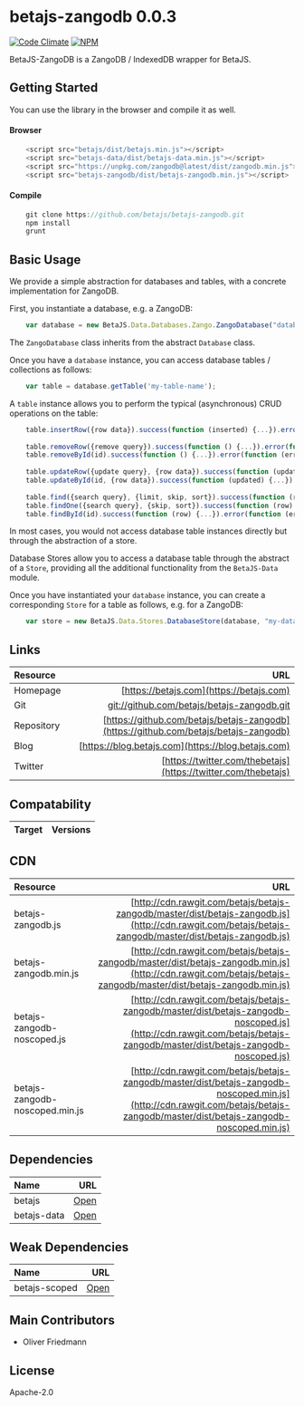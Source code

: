 # betajs-zangodb 0.0.3
[![Code Climate](https://codeclimate.com/github/betajs/betajs-zangodb/badges/gpa.svg)](https://codeclimate.com/github/betajs/betajs-zangodb)
[![NPM](https://img.shields.io/npm/v/betajs-zangodb.svg?style=flat)](https://www.npmjs.com/package/betajs-zangodb)


BetaJS-ZangoDB is a ZangoDB / IndexedDB wrapper for BetaJS.



## Getting Started


You can use the library in the browser and compile it as well.

#### Browser

```javascript
	<script src="betajs/dist/betajs.min.js"></script>
	<script src="betajs-data/dist/betajs-data.min.js"></script>
	<script src="https://unpkg.com/zangodb@latest/dist/zangodb.min.js"></script>
	<script src="betajs-zangodb/dist/betajs-zangodb.min.js"></script>
``` 

#### Compile

```javascript
	git clone https://github.com/betajs/betajs-zangodb.git
	npm install
	grunt
```



## Basic Usage


We provide a simple abstraction for databases and tables, with a concrete implementation for ZangoDB.

First, you instantiate a database, e.g. a ZangoDB:

```javascript
	var database = new BetaJS.Data.Databases.Zango.ZangoDatabase("database");
```
 
The `ZangoDatabase` class inherits from the abstract `Database` class.

Once you have a `database` instance, you can access database tables / collections as follows:

```javascript
	var table = database.getTable('my-table-name');
```

A `table` instance allows you to perform the typical (asynchronous) CRUD operations on the table:

```javascript
	table.insertRow({row data}).success(function (inserted) {...}).error(function (error) {...});
	
	table.removeRow({remove query}).success(function () {...}).error(function (error) {...});
	table.removeById(id).success(function () {...}).error(function (error) {...});
	
	table.updateRow({update query}, {row data}).success(function (updated) {...}).error(function (error) {...});
	table.updateById(id, {row data}).success(function (updated) {...}).error(function (error) {...});
	
	table.find({search query}, {limit, skip, sort}).success(function (rowIterator) {...}).error(function (error) {...});
	table.findOne({search query}, {skip, sort}).success(function (row) {...}).error(function (error) {...});
	table.findById(id).success(function (row) {...}).error(function (error) {...});
``` 

In most cases, you would not access database table instances directly but through the abstraction of a store.

Database Stores allow you to access a database table through the abstract of a `Store`, providing all the additional functionality from the `BetaJS-Data` module.

Once you have instantiated your `database` instance, you can create a corresponding `Store` for a table as follows, e.g. for a ZangoDB:

```javascript
	var store = new BetaJS.Data.Stores.DatabaseStore(database, "my-database-table");
```


## Links
| Resource   | URL |
| :--------- | --: |
| Homepage   | [https://betajs.com](https://betajs.com) |
| Git        | [git://github.com/betajs/betajs-zangodb.git](git://github.com/betajs/betajs-zangodb.git) |
| Repository | [https://github.com/betajs/betajs-zangodb](https://github.com/betajs/betajs-zangodb) |
| Blog       | [https://blog.betajs.com](https://blog.betajs.com) | 
| Twitter    | [https://twitter.com/thebetajs](https://twitter.com/thebetajs) | 
 



## Compatability
| Target | Versions |
| :----- | -------: |


## CDN
| Resource | URL |
| :----- | -------: |
| betajs-zangodb.js | [http://cdn.rawgit.com/betajs/betajs-zangodb/master/dist/betajs-zangodb.js](http://cdn.rawgit.com/betajs/betajs-zangodb/master/dist/betajs-zangodb.js) |
| betajs-zangodb.min.js | [http://cdn.rawgit.com/betajs/betajs-zangodb/master/dist/betajs-zangodb.min.js](http://cdn.rawgit.com/betajs/betajs-zangodb/master/dist/betajs-zangodb.min.js) |
| betajs-zangodb-noscoped.js | [http://cdn.rawgit.com/betajs/betajs-zangodb/master/dist/betajs-zangodb-noscoped.js](http://cdn.rawgit.com/betajs/betajs-zangodb/master/dist/betajs-zangodb-noscoped.js) |
| betajs-zangodb-noscoped.min.js | [http://cdn.rawgit.com/betajs/betajs-zangodb/master/dist/betajs-zangodb-noscoped.min.js](http://cdn.rawgit.com/betajs/betajs-zangodb/master/dist/betajs-zangodb-noscoped.min.js) |



## Dependencies
| Name | URL |
| :----- | -------: |
| betajs | [Open](https://github.com/betajs/betajs) |
| betajs-data | [Open](https://github.com/betajs/betajs-data) |


## Weak Dependencies
| Name | URL |
| :----- | -------: |
| betajs-scoped | [Open](https://github.com/betajs/betajs-scoped) |


## Main Contributors

- Oliver Friedmann

## License

Apache-2.0







